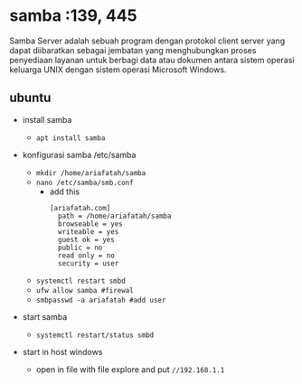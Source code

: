 # samba :139, 445

Samba Server adalah sebuah program dengan protokol client server yang dapat diibaratkan sebagai jembatan yang menghubungkan proses penyediaan layanan untuk berbagi data atau dokumen antara sistem operasi keluarga UNIX dengan sistem operasi Microsoft Windows.

## ubuntu
- install samba
  - ```apt install samba```

- konfigurasi samba /etc/samba
  - ```mkdir /home/ariafatah/samba```
  - ```nano /etc/samba/smb.conf```
    - add this
      ```
      [ariafatah.com]  
        path = /home/ariafatah/samba
        browseable = yes
        writeable = yes
        guest ok = yes
        public = no
        read only = no
        security = user
      ```
  - ```systemctl restart smbd```
  - ```ufw allow samba #firewal```
  - ```smbpasswd -a ariafatah #add user```

- start samba
  - ```systemctl restart/status smbd```

- start in host windows
  - open in file with file explore and put ```//192.168.1.1```